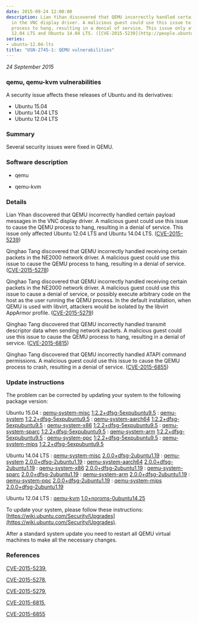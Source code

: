 ```yaml
---
date: 2015-09-24 12:00:00
description: Lian Yihan discovered that QEMU incorrectly handled certain payload messages
  in the VNC display driver. A malicious guest could use this issue to cause the QEMU
  process to hang, resulting in a denial of service. This issue only affected Ubuntu
  12.04 LTS and Ubuntu 14.04 LTS. ([CVE-2015-5239](http://people.ubuntu.com/~ubuntu-security/cve/CVE-2015-5239))
series:
- ubuntu-12.04-lts
title: "USN-2745-1: QEMU vulnerabilities"
---
```


*24 September 2015*

### qemu, qemu-kvm vulnerabilities

A security issue affects these releases of Ubuntu and its derivatives:

* Ubuntu 15.04
* Ubuntu 14.04 LTS
* Ubuntu 12.04 LTS

### Summary

Several security issues were fixed in QEMU. 

### Software description

* qemu 

* qemu-kvm 

### Details

Lian Yihan discovered that QEMU incorrectly handled certain payload messages in the VNC display driver. A malicious guest could use this issue to cause the QEMU process to hang, resulting in a denial of service. This issue only affected Ubuntu 12.04 LTS and Ubuntu 14.04 LTS. ([CVE-2015-5239](http://people.ubuntu.com/~ubuntu-security/cve/CVE-2015-5239))

Qinghao Tang discovered that QEMU incorrectly handled receiving certain packets in the NE2000 network driver. A malicious guest could use this issue to cause the QEMU process to hang, resulting in a denial of service. ([CVE-2015-5278](http://people.ubuntu.com/~ubuntu-security/cve/CVE-2015-5278))

Qinghao Tang discovered that QEMU incorrectly handled receiving certain packets in the NE2000 network driver. A malicious guest could use this issue to cause a denial of service, or possibly execute arbitrary code on the host as the user running the QEMU process. In the default installation, when QEMU is used with libvirt, attackers would be isolated by the libvirt AppArmor profile. ([CVE-2015-5279](http://people.ubuntu.com/~ubuntu-security/cve/CVE-2015-5279))

Qinghao Tang discovered that QEMU incorrectly handled transmit descriptor data when sending network packets. A malicious guest could use this issue to cause the QEMU process to hang, resulting in a denial of service. ([CVE-2015-6815](http://people.ubuntu.com/~ubuntu-security/cve/CVE-2015-6815))

Qinghao Tang discovered that QEMU incorrectly handled ATAPI command permissions. A malicious guest could use this issue to cause the QEMU process to crash, resulting in a denial of service. ([CVE-2015-6855](http://people.ubuntu.com/~ubuntu-security/cve/CVE-2015-6855)) 

### Update instructions

The problem can be corrected by updating your system to the following package version:

Ubuntu 15.04
 : [qemu-system-misc](https://launchpad.net/ubuntu/+source/qemu) <span> [1:2.2+dfsg-5expubuntu9.5](https://launchpad.net/ubuntu/+source/qemu/1:2.2+dfsg-5expubuntu9.5) </span> 
 : [qemu-system](https://launchpad.net/ubuntu/+source/qemu) <span> [1:2.2+dfsg-5expubuntu9.5](https://launchpad.net/ubuntu/+source/qemu/1:2.2+dfsg-5expubuntu9.5) </span> 
 : [qemu-system-aarch64](https://launchpad.net/ubuntu/+source/qemu) <span> [1:2.2+dfsg-5expubuntu9.5](https://launchpad.net/ubuntu/+source/qemu/1:2.2+dfsg-5expubuntu9.5) </span> 
 : [qemu-system-x86](https://launchpad.net/ubuntu/+source/qemu) <span> [1:2.2+dfsg-5expubuntu9.5](https://launchpad.net/ubuntu/+source/qemu/1:2.2+dfsg-5expubuntu9.5) </span> 
 : [qemu-system-sparc](https://launchpad.net/ubuntu/+source/qemu) <span> [1:2.2+dfsg-5expubuntu9.5](https://launchpad.net/ubuntu/+source/qemu/1:2.2+dfsg-5expubuntu9.5) </span> 
 : [qemu-system-arm](https://launchpad.net/ubuntu/+source/qemu) <span> [1:2.2+dfsg-5expubuntu9.5](https://launchpad.net/ubuntu/+source/qemu/1:2.2+dfsg-5expubuntu9.5) </span> 
 : [qemu-system-ppc](https://launchpad.net/ubuntu/+source/qemu) <span> [1:2.2+dfsg-5expubuntu9.5](https://launchpad.net/ubuntu/+source/qemu/1:2.2+dfsg-5expubuntu9.5) </span> 
 : [qemu-system-mips](https://launchpad.net/ubuntu/+source/qemu) <span> [1:2.2+dfsg-5expubuntu9.5](https://launchpad.net/ubuntu/+source/qemu/1:2.2+dfsg-5expubuntu9.5) </span> 

Ubuntu 14.04 LTS
 : [qemu-system-misc](https://launchpad.net/ubuntu/+source/qemu) <span> [2.0.0+dfsg-2ubuntu1.19](https://launchpad.net/ubuntu/+source/qemu/2.0.0+dfsg-2ubuntu1.19) </span> 
 : [qemu-system](https://launchpad.net/ubuntu/+source/qemu) <span> [2.0.0+dfsg-2ubuntu1.19](https://launchpad.net/ubuntu/+source/qemu/2.0.0+dfsg-2ubuntu1.19) </span> 
 : [qemu-system-aarch64](https://launchpad.net/ubuntu/+source/qemu) <span> [2.0.0+dfsg-2ubuntu1.19](https://launchpad.net/ubuntu/+source/qemu/2.0.0+dfsg-2ubuntu1.19) </span> 
 : [qemu-system-x86](https://launchpad.net/ubuntu/+source/qemu) <span> [2.0.0+dfsg-2ubuntu1.19](https://launchpad.net/ubuntu/+source/qemu/2.0.0+dfsg-2ubuntu1.19) </span> 
 : [qemu-system-sparc](https://launchpad.net/ubuntu/+source/qemu) <span> [2.0.0+dfsg-2ubuntu1.19](https://launchpad.net/ubuntu/+source/qemu/2.0.0+dfsg-2ubuntu1.19) </span> 
 : [qemu-system-arm](https://launchpad.net/ubuntu/+source/qemu) <span> [2.0.0+dfsg-2ubuntu1.19](https://launchpad.net/ubuntu/+source/qemu/2.0.0+dfsg-2ubuntu1.19) </span> 
 : [qemu-system-ppc](https://launchpad.net/ubuntu/+source/qemu) <span> [2.0.0+dfsg-2ubuntu1.19](https://launchpad.net/ubuntu/+source/qemu/2.0.0+dfsg-2ubuntu1.19) </span> 
 : [qemu-system-mips](https://launchpad.net/ubuntu/+source/qemu) <span> [2.0.0+dfsg-2ubuntu1.19](https://launchpad.net/ubuntu/+source/qemu/2.0.0+dfsg-2ubuntu1.19) </span> 

Ubuntu 12.04 LTS
 : [qemu-kvm](https://launchpad.net/ubuntu/+source/qemu-kvm) <span> [1.0+noroms-0ubuntu14.25](https://launchpad.net/ubuntu/+source/qemu-kvm/1.0+noroms-0ubuntu14.25) </span> 

To update your system, please follow these instructions: [https://wiki.ubuntu.com/Security/Upgrades](https://wiki.ubuntu.com/Security/Upgrades).

After a standard system update you need to restart all QEMU virtual machines to make all the necessary changes. 

### References

 
 [CVE-2015-5239](http://people.ubuntu.com/~ubuntu-security/cve/CVE-2015-5239), 

 [CVE-2015-5278](http://people.ubuntu.com/~ubuntu-security/cve/CVE-2015-5278), 

 [CVE-2015-5279](http://people.ubuntu.com/~ubuntu-security/cve/CVE-2015-5279), 

 [CVE-2015-6815](http://people.ubuntu.com/~ubuntu-security/cve/CVE-2015-6815), 

 [CVE-2015-6855](http://people.ubuntu.com/~ubuntu-security/cve/CVE-2015-6855)